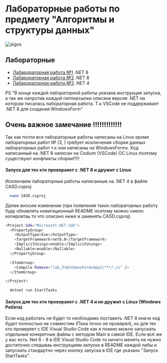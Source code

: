 # Лабораторные работы по предмету "Алгоритмы и структуры данных"

![algos](https://i.giphy.com/media/v1.Y2lkPTc5MGI3NjExOXZlanU2c2JkOWhmamlnb2IwMDlrYmJ1cjV6NnB1NzQ1azhlbG1kNCZlcD12MV9pbnRlcm5hbF9naWZfYnlfaWQmY3Q9cw/Nn97Knvcol0rENwFk5/giphy.gif)


## Лабораторные

 - [Лабарораторная работа №1](https://github.com/KotDev/KUBSU_CASD/tree/main/lab_1) .NET 8
 - [Лабарораторная работа №2](https://github.com/KotDev/KUBSU_CASD/tree/main/lab_2) .NET 8
 - [Лабарораторная работа №3](https://github.com/KotDev/KUBSU_CASD/tree/main/lab_3) .NET 4

PS "В конце каждой лабораторной работы указана инструкция запуска, а так же напротив каждой гипперсылки
    описана версия .NET на котором писалась лабораторная работа. Т.к VSCode не поддерживает .NET 8 для создания WindowsForm"

## Очень важное замечание !!!!!!!!!!!!!

Так как почти все лабораторные работы написаны на Linux кроме лабораторных работ № (3, ) требует исключения сборки данных лабораторных работ т.к они написаны на WindowsForms. Код написанный на .NET 8 написан на Codium (VSCode) ОС Linux поэтому существуют конфликты сборки!!!!!

#### Запуск для тех кто провераяет с .NET 8 и дружит с Linux

Исключаем лабораторные работы написанные на .NET 4 в файле CASD.csproj

```bash
  nano CASD.csproj
```

Далее вносим изменения (при появления таких лабораторных работу буду обнавлять новигационный README поэтому можно смело копировтаь то что описано ниже и заменять CASD.csproj)

```bash
<Project Sdk="Microsoft.NET.Sdk">
  <PropertyGroup>
    <OutputType>Exe</OutputType>
    <TargetFramework>net8.0</TargetFramework>
    <ImplicitUsings>enable</ImplicitUsings>
    <Nullable>enable</Nullable>
  </PropertyGroup>

  <ItemGroup>
    <Compile Remove="lab_3\WindowsFormsApp1\**\*.cs" />
  </ItemGroup>

</Project>
```

```bash
  dotnet run StartTasks
```


#### Запуск для тех кто провераяет с .NET 4 и не дружит с Linux (Windows Ребята)

Если код работать не будет то необходимо поставить .NET 8 иначе код будет полностью не совместим (Пока точно не проверял), но для тех кто проверяет с IDE Visual Studio Code как я помню можно запускать отдельные конкретные файлы с методом Main в самой IDE. Если всё же у вас есть .Net 6 - 8 в IDE Visual Studio Code то ничего менять не нужно достаточно следываь инструкциям запуска в README каждой лабы и запускать стандартно через кнопку запуска в IDE где указано "Запуск StartTasks"